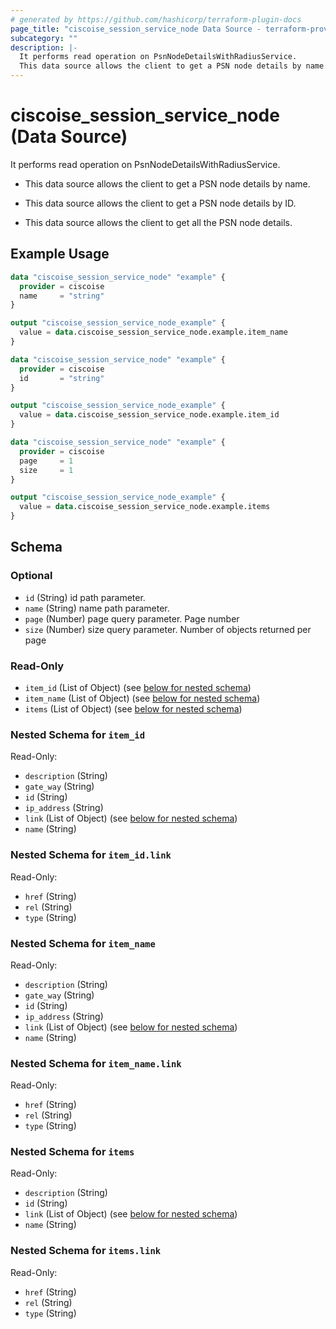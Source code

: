 ```yaml
---
# generated by https://github.com/hashicorp/terraform-plugin-docs
page_title: "ciscoise_session_service_node Data Source - terraform-provider-ciscoise"
subcategory: ""
description: |-
  It performs read operation on PsnNodeDetailsWithRadiusService.
  This data source allows the client to get a PSN node details by name.This data source allows the client to get a PSN node details by ID.This data source allows the client to get all the PSN node details.
---
```


# ciscoise_session_service_node (Data Source)

It performs read operation on PsnNodeDetailsWithRadiusService.

- This data source allows the client to get a PSN node details by name.

- This data source allows the client to get a PSN node details by ID.

- This data source allows the client to get all the PSN node details.

## Example Usage

```terraform
data "ciscoise_session_service_node" "example" {
  provider = ciscoise
  name     = "string"
}

output "ciscoise_session_service_node_example" {
  value = data.ciscoise_session_service_node.example.item_name
}

data "ciscoise_session_service_node" "example" {
  provider = ciscoise
  id       = "string"
}

output "ciscoise_session_service_node_example" {
  value = data.ciscoise_session_service_node.example.item_id
}

data "ciscoise_session_service_node" "example" {
  provider = ciscoise
  page     = 1
  size     = 1
}

output "ciscoise_session_service_node_example" {
  value = data.ciscoise_session_service_node.example.items
}
```

<!-- schema generated by tfplugindocs -->
## Schema

### Optional

- `id` (String) id path parameter.
- `name` (String) name path parameter.
- `page` (Number) page query parameter. Page number
- `size` (Number) size query parameter. Number of objects returned per page

### Read-Only

- `item_id` (List of Object) (see [below for nested schema](#nestedatt--item_id))
- `item_name` (List of Object) (see [below for nested schema](#nestedatt--item_name))
- `items` (List of Object) (see [below for nested schema](#nestedatt--items))

<a id="nestedatt--item_id"></a>
### Nested Schema for `item_id`

Read-Only:

- `description` (String)
- `gate_way` (String)
- `id` (String)
- `ip_address` (String)
- `link` (List of Object) (see [below for nested schema](#nestedobjatt--item_id--link))
- `name` (String)

<a id="nestedobjatt--item_id--link"></a>
### Nested Schema for `item_id.link`

Read-Only:

- `href` (String)
- `rel` (String)
- `type` (String)



<a id="nestedatt--item_name"></a>
### Nested Schema for `item_name`

Read-Only:

- `description` (String)
- `gate_way` (String)
- `id` (String)
- `ip_address` (String)
- `link` (List of Object) (see [below for nested schema](#nestedobjatt--item_name--link))
- `name` (String)

<a id="nestedobjatt--item_name--link"></a>
### Nested Schema for `item_name.link`

Read-Only:

- `href` (String)
- `rel` (String)
- `type` (String)



<a id="nestedatt--items"></a>
### Nested Schema for `items`

Read-Only:

- `description` (String)
- `id` (String)
- `link` (List of Object) (see [below for nested schema](#nestedobjatt--items--link))
- `name` (String)

<a id="nestedobjatt--items--link"></a>
### Nested Schema for `items.link`

Read-Only:

- `href` (String)
- `rel` (String)
- `type` (String)


